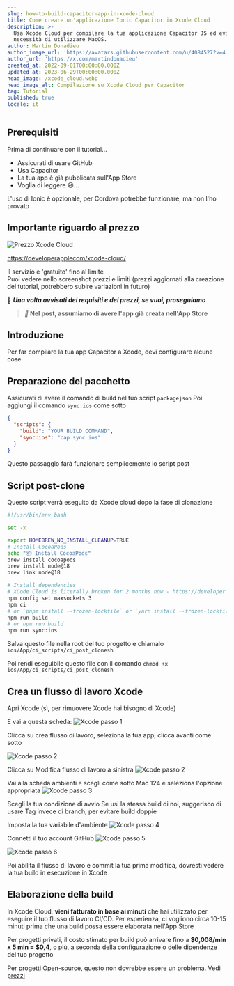 ```yaml
---
slug: how-to-build-capacitor-app-in-xcode-cloud
title: Come creare un'applicazione Ionic Capacitor in Xcode Cloud
description: >-
  Usa Xcode Cloud per compilare la tua applicazione Capacitor JS ed evita la
  necessità di utilizzare MacOS.
author: Martin Donadieu
author_image_url: 'https://avatars.githubusercontent.com/u/4084527?v=4'
author_url: 'https://x.com/martindonadieu'
created_at: 2022-09-01T00:00:00.000Z
updated_at: 2023-06-29T00:00:00.000Z
head_image: /xcode_cloud.webp
head_image_alt: Compilazione su Xcode Cloud per Capacitor
tag: Tutorial
published: true
locale: it
---
```


## Prerequisiti

Prima di continuare con il tutorial...

- Assicurati di usare GitHub
- Usa Capacitor
- La tua app è già pubblicata sull'App Store
- Voglia di leggere 😆...

L'uso di Ionic è opzionale, per Cordova potrebbe funzionare, ma non l'ho provato

## Importante riguardo al prezzo

![Prezzo Xcode Cloud](/xcode_cloud_pricewebp)

[https://developerapplecom/xcode-cloud/](https://developerapplecom/xcode-cloud/)

Il servizio è 'gratuito' fino al limite  
Puoi vedere nello screenshot prezzi e limiti (prezzi aggiornati alla creazione del tutorial, potrebbero subire variazioni in futuro)

🔴 **_Una volta avvisati dei requisiti e dei prezzi, se vuoi, proseguiamo_**

> **_📣_ Nel post, assumiamo di avere l'app già creata nell'App Store**

## Introduzione

Per far compilare la tua app Capacitor a Xcode, devi configurare alcune cose

## Preparazione del pacchetto

Assicurati di avere il comando di build nel tuo script `packagejson`
Poi aggiungi il comando `sync:ios` come sotto

```json
{
  "scripts": {
    "build": "YOUR BUILD COMMAND",
    "sync:ios": "cap sync ios"
  }
}
```
Questo passaggio farà funzionare semplicemente lo script post

## Script post-clone
Questo script verrà eseguito da Xcode cloud dopo la fase di clonazione

```bash
#!/usr/bin/env bash

set -x

export HOMEBREW_NO_INSTALL_CLEANUP=TRUE
# Install CocoaPods
echo "📦 Install CocoaPods"
brew install cocoapods
brew install node@18
brew link node@18

# Install dependencies
# XCode Cloud is literally broken for 2 months now - https://developer.apple.com/forums/thread/738136?answerId=774510022#774510022
npm config set maxsockets 3
npm ci
# or `pnpm install --frozen-lockfile` or `yarn install --frozen-lockfile` or bun install
npm run build 
# or npm run build
npm run sync:ios
```

Salva questo file nella root del tuo progetto e chiamalo `ios/App/ci_scripts/ci_post_clonesh`

Poi rendi eseguibile questo file con il comando `chmod +x ios/App/ci_scripts/ci_post_clonesh`

## Crea un flusso di lavoro Xcode

Apri Xcode (sì, per rimuovere Xcode hai bisogno di Xcode)

E vai a questa scheda:
![Xcode passo 1](/xcode_step_1webp)

Clicca su crea flusso di lavoro, seleziona la tua app, clicca avanti come sotto

![Xcode passo 2](/xcode_step_2webp)

Clicca su Modifica flusso di lavoro a sinistra
![Xcode passo 2](/xcode_step_3webp)

Vai alla scheda ambienti e scegli come sotto Mac 124 e seleziona l'opzione appropriata
![Xcode passo 3](/xcode_step_3webp)

Scegli la tua condizione di avvio
Se usi la stessa build di noi, suggerisco di usare Tag invece di branch, per evitare build doppie

Imposta la tua variabile d'ambiente
![Xcode passo 4](/xcode_step_4webp)

Connetti il tuo account GitHub
![Xcode passo 5](/xcode_step_5webp)

![Xcode passo 6](/xcode_step_6webp)

Poi abilita il flusso di lavoro e commit la tua prima modifica, dovresti vedere la tua build in esecuzione in Xcode

## **Elaborazione della build**

In Xcode Cloud, **vieni fatturato in base ai minuti** che hai utilizzato per eseguire il tuo flusso di lavoro CI/CD. Per esperienza, ci vogliono circa 10-15 minuti prima che una build possa essere elaborata nell'App Store

Per progetti privati, il costo stimato per build può arrivare fino a **$0,008/min x 5 min = $0,4**, o più, a seconda della configurazione o delle dipendenze del tuo progetto

Per progetti Open-source, questo non dovrebbe essere un problema. Vedi [prezzi](https://githubcom/pricing/)